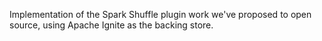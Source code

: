 Implementation of the Spark Shuffle plugin work we've proposed to open source, using Apache Ignite as the backing store.
